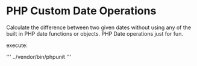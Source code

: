 PHP Custom Date Operations
===============

Calculate the difference between two given dates without using any of the built in PHP date functions or objects. PHP Date operations just for fun.

execute:

'''
../vendor/bin/phpunit
'''
